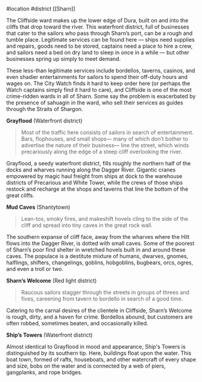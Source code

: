  #location #district [[Sharn]]

The Cliffside ward makes up the lower edge of Dura, built on and into the cliffs that drop toward the river. This waterfront district, full of businesses that cater to the sailors who pass through Sharn’s port, can be a rough and tumble place. Legitimate services can be found here — ships need supplies and repairs, goods need to be stored, captains need a place to hire a crew, and sailors need a bed on dry land to sleep in once in a while — but other businesses spring up simply to meet demand.

These less-than legitimate services include bordellos, taverns, casinos, and even shadier entertainments for sailors to spend their off-duty hours and wages on. The City Watch finds it hard to keep order here (or perhaps the Watch captains simply find it hard to care), and Cliffside is one of the most crime-ridden wards in all of Sharn. Some say the problem is exacerbated by the presence of sahuagin in the ward, who sell their services as guides through the Straits of Shargon.

**Grayflood** (Waterfront district)

> Most of the traffic here consists of sailors in search of entertainment. Bars, flophouses, and small shops— many of which don’t bother to advertise the nature of their business— line the street, which winds precariously along the edge of a steep cliff overlooking the river.

Grayflood, a seedy waterfront district, fills roughly the northern half of the docks and wharves running along the Dagger River. Gigantic cranes empowered by magic haul freight from ships at dock to the warehouse districts of Precarious and White Tower, while the crews of those ships restock and recharge at the shops and taverns that line the bottom of the great cliffs.

**Mud Caves** (Shantytown)

> Lean-tos, smoky fires, and makeshift hovels cling to the side of the cliff and spread into tiny caves in the great rock wall.

The southern expanse of cliff face, away from the wharves where the Hilt flows into the Dagger River, is dotted with small caves. Some of the poorest of Sharn’s poor find shelter in wretched hovels built in and around these caves. The populace is a destitute mixture of humans, dwarves, gnomes, halflings, shifters, changelings, goblins, hobgoblins, bugbears, orcs, ogres, and even a troll or two.

**Sharn’s Welcome** (Red light district)

> Raucous sailors stagger through the streets in groups of threes and fives, careening from tavern to bordello in search of a good time.

Catering to the carnal desires of the clientele in Cliffside, Sharn’s Welcome is rough, dirty, and a haven for crime. Bordellos abound, but customers are often robbed, sometimes beaten, and occasionally killed.

**Ship’s Towers** (Waterfront district)

Almost identical to Grayflood in mood and appearance, Ship's Towers is distinguished by its southern tip. Here, buildings float upon the water. This boat town, formed of rafts, houseboats, and other watercraft of every shape and size, bobs on the water and is connected by a web of piers, gangplanks, and rope bridges.